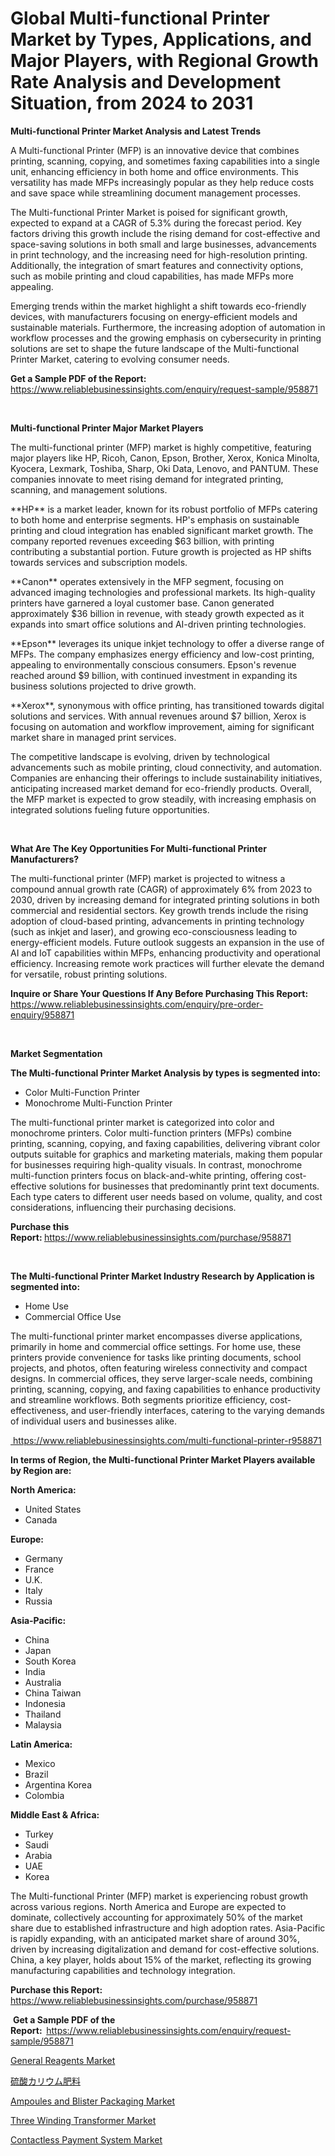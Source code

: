 <p><h1>Global Multi-functional Printer Market by Types, Applications, and Major Players, with Regional Growth Rate Analysis and Development Situation, from 2024 to 2031</h1></p><p><strong>Multi-functional Printer Market Analysis and Latest Trends</strong></p>
<p><p>A Multi-functional Printer (MFP) is an innovative device that combines printing, scanning, copying, and sometimes faxing capabilities into a single unit, enhancing efficiency in both home and office environments. This versatility has made MFPs increasingly popular as they help reduce costs and save space while streamlining document management processes.</p><p>The Multi-functional Printer Market is poised for significant growth, expected to expand at a CAGR of 5.3% during the forecast period. Key factors driving this growth include the rising demand for cost-effective and space-saving solutions in both small and large businesses, advancements in print technology, and the increasing need for high-resolution printing. Additionally, the integration of smart features and connectivity options, such as mobile printing and cloud capabilities, has made MFPs more appealing.</p><p>Emerging trends within the market highlight a shift towards eco-friendly devices, with manufacturers focusing on energy-efficient models and sustainable materials. Furthermore, the increasing adoption of automation in workflow processes and the growing emphasis on cybersecurity in printing solutions are set to shape the future landscape of the Multi-functional Printer Market, catering to evolving consumer needs.</p></p>
<p><strong>Get a Sample PDF of the Report:&nbsp;</strong> <a href="https://www.reliablebusinessinsights.com/enquiry/request-sample/958871">https://www.reliablebusinessinsights.com/enquiry/request-sample/958871</a></p>
<p>&nbsp;</p>
<p><strong>Multi-functional Printer Major Market Players</strong></p>
<p><p>The multi-functional printer (MFP) market is highly competitive, featuring major players like HP, Ricoh, Canon, Epson, Brother, Xerox, Konica Minolta, Kyocera, Lexmark, Toshiba, Sharp, Oki Data, Lenovo, and PANTUM. These companies innovate to meet rising demand for integrated printing, scanning, and management solutions.</p><p>**HP** is a market leader, known for its robust portfolio of MFPs catering to both home and enterprise segments. HP's emphasis on sustainable printing and cloud integration has enabled significant market growth. The company reported revenues exceeding $63 billion, with printing contributing a substantial portion. Future growth is projected as HP shifts towards services and subscription models.</p><p>**Canon** operates extensively in the MFP segment, focusing on advanced imaging technologies and professional markets. Its high-quality printers have garnered a loyal customer base. Canon generated approximately $36 billion in revenue, with steady growth expected as it expands into smart office solutions and AI-driven printing technologies.</p><p>**Epson** leverages its unique inkjet technology to offer a diverse range of MFPs. The company emphasizes energy efficiency and low-cost printing, appealing to environmentally conscious consumers. Epson's revenue reached around $9 billion, with continued investment in expanding its business solutions projected to drive growth.</p><p>**Xerox**, synonymous with office printing, has transitioned towards digital solutions and services. With annual revenues around $7 billion, Xerox is focusing on automation and workflow improvement, aiming for significant market share in managed print services.</p><p>The competitive landscape is evolving, driven by technological advancements such as mobile printing, cloud connectivity, and automation. Companies are enhancing their offerings to include sustainability initiatives, anticipating increased market demand for eco-friendly products. Overall, the MFP market is expected to grow steadily, with increasing emphasis on integrated solutions fueling future opportunities.</p></p>
<p>&nbsp;</p>
<p><strong>What Are The Key Opportunities For Multi-functional Printer Manufacturers?</strong></p>
<p><p>The multi-functional printer (MFP) market is projected to witness a compound annual growth rate (CAGR) of approximately 6% from 2023 to 2030, driven by increasing demand for integrated printing solutions in both commercial and residential sectors. Key growth trends include the rising adoption of cloud-based printing, advancements in printing technology (such as inkjet and laser), and growing eco-consciousness leading to energy-efficient models. Future outlook suggests an expansion in the use of AI and IoT capabilities within MFPs, enhancing productivity and operational efficiency. Increasing remote work practices will further elevate the demand for versatile, robust printing solutions.</p></p>
<p><strong>Inquire or Share Your Questions If Any Before Purchasing This Report:</strong> <a href="https://www.reliablebusinessinsights.com/enquiry/pre-order-enquiry/958871">https://www.reliablebusinessinsights.com/enquiry/pre-order-enquiry/958871</a></p>
<p>&nbsp;</p>
<p><strong>Market Segmentation</strong></p>
<p><strong>The Multi-functional Printer Market Analysis by types is segmented into:</strong></p>
<p><ul><li>Color Multi-Function Printer</li><li>Monochrome Multi-Function Printer</li></ul></p>
<p><p>The multi-functional printer market is categorized into color and monochrome printers. Color multi-function printers (MFPs) combine printing, scanning, copying, and faxing capabilities, delivering vibrant color outputs suitable for graphics and marketing materials, making them popular for businesses requiring high-quality visuals. In contrast, monochrome multi-function printers focus on black-and-white printing, offering cost-effective solutions for businesses that predominantly print text documents. Each type caters to different user needs based on volume, quality, and cost considerations, influencing their purchasing decisions.</p></p>
<p><strong>Purchase this Report:&nbsp;</strong><a href="https://www.reliablebusinessinsights.com/purchase/958871">https://www.reliablebusinessinsights.com/purchase/958871</a></p>
<p>&nbsp;</p>
<p><strong>The Multi-functional Printer Market Industry Research by Application is segmented into:</strong></p>
<p><ul><li>Home Use</li><li>Commercial Office Use</li></ul></p>
<p><p>The multi-functional printer market encompasses diverse applications, primarily in home and commercial office settings. For home use, these printers provide convenience for tasks like printing documents, school projects, and photos, often featuring wireless connectivity and compact designs. In commercial offices, they serve larger-scale needs, combining printing, scanning, copying, and faxing capabilities to enhance productivity and streamline workflows. Both segments prioritize efficiency, cost-effectiveness, and user-friendly interfaces, catering to the varying demands of individual users and businesses alike.</p></p>
<p><a href="https://www.reliablebusinessinsights.com/multi-functional-printer-r958871">&nbsp;https://www.reliablebusinessinsights.com/multi-functional-printer-r958871</a></p>
<p><strong>In terms of Region, the Multi-functional Printer Market Players available by Region are:</strong></p>
<p>
    <p> <strong> North America: </strong>
        <ul>
            <li>United States</li>
            <li>Canada</li>
        </ul>
        </p> 
    <p> <strong> Europe: </strong>
        <ul>
            <li>Germany</li>
            <li>France</li>
            <li>U.K.</li>
            <li>Italy</li>
            <li>Russia</li>
        </ul>
        </p> 
    <p> <strong> Asia-Pacific: </strong>
        <ul>
            <li>China</li>
            <li>Japan</li>
            <li>South Korea</li>
            <li>India</li>
            <li>Australia</li>
            <li>China Taiwan</li>
            <li>Indonesia</li>
            <li>Thailand</li>
            <li>Malaysia</li>
        </ul>
        </p> 
    <p> <strong> Latin America: </strong>
        <ul>
            <li>Mexico</li>
            <li>Brazil</li>
            <li>Argentina Korea</li>
            <li>Colombia</li>
        </ul>
        </p> 
    <p> <strong> Middle East & Africa: </strong>
        <ul>
            <li>Turkey</li>
            <li>Saudi</li>
            <li>Arabia</li>
            <li>UAE</li>
            <li>Korea</li>
        </ul>
    </p>
    </p>
<p><p>The Multi-functional Printer (MFP) market is experiencing robust growth across various regions. North America and Europe are expected to dominate, collectively accounting for approximately 50% of the market share due to established infrastructure and high adoption rates. Asia-Pacific is rapidly expanding, with an anticipated market share of around 30%, driven by increasing digitalization and demand for cost-effective solutions. China, a key player, holds about 15% of the market, reflecting its growing manufacturing capabilities and technology integration.</p></p>
<p><strong>Purchase this Report: </strong><a href="https://www.reliablebusinessinsights.com/purchase/958871">https://www.reliablebusinessinsights.com/purchase/958871</a></p>
<p>&nbsp;<strong>Get a Sample PDF of the Report:&nbsp;&nbsp;</strong><a href="https://www.reliablebusinessinsights.com/enquiry/request-sample/958871">https://www.reliablebusinessinsights.com/enquiry/request-sample/958871</a></p>
<p><strong></strong></p>
<p><p><a href="https://medium.com/@pinkierau13/the-general-reagents-market-has-grown-significantly-as-a-result-of-several-important-causes-b5f757150151">General Reagents Market</a></p><p><a href="https://medium.com/@ewellklocko_37130/potassium-sulfate-fertilizer-market-%E3%81%AE%E3%82%B0%E3%83%AD%E3%83%BC%E3%83%90%E3%83%AB%E5%B8%82%E5%A0%B4%E6%A6%82%E8%A6%81%E3%81%AF-%E4%B8%96%E7%95%8C%E3%81%8A%E3%82%88%E3%81%B3%E4%B8%BB%E8%A6%81%E5%B8%82%E5%A0%B4%E3%81%AB%E3%81%8A%E3%81%91%E3%82%8B%E6%A5%AD%E7%95%8C%E3%81%AB%E5%BD%B1%E9%9F%BF%E3%82%92%E4%B8%8E%E3%81%88%E3%82%8B%E4%B8%BB%E8%A6%81%E3%81%AA%E3%83%88%E3%83%AC%E3%83%B3%E3%83%89%E3%81%AB%E3%81%A4%E3%81%84%E3%81%A6-%E7%8B%AC%E8%87%AA%E3%81%AE%E8%A6%96%E7%82%B9%E3%82%92%E6%8F%90%E4%BE%9B%E3%81%97%E3%81%BE%E3%81%99-c57ac0188f35?postPublishedType=initial">硫酸カリウム肥料</a></p><p><a href="https://issuu.com/reportprime-2/docs/ampoules-and-blister-packaging-mark_93e9455b561b75">Ampoules and Blister Packaging Market</a></p><p><a href="https://www.linkedin.com/pulse/global-three-winding-transformer-market-size-share-analysis-qyr6e?trackingId=jjkVJ3jSSgiWCb0GYTOxiQ%3D%3D">Three Winding Transformer Market</a></p><p><a href="https://www.linkedin.com/pulse/contactless-payment-system-market2024-2031-industry-insights-6pque?trackingId=8r%2FPp77XRzC3wtHhCcJznw%3D%3D">Contactless Payment System Market</a></p></p>